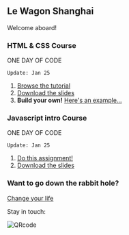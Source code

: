 ## Le Wagon Shanghai

Welcome aboard!

### HTML & CSS Course

ONE DAY OF CODE

`Update: Jan 25`

1. [Browse the tutorial](https://tgenaitay.github.io/jan26/)
2. [Download the slides](https://github.com/tgenaitay/jan26/raw/gh-pages/Le%20Wagon%20-%20Landing%20page%20Workshop.pdf)
3. **Build your own!** [Here's an example...](https://tgenaitay.github.io/xnode-landing/)

### Javascript intro Course

ONE DAY OF CODE

`Update: Jan 25`

1. [Do this assignment!](js/)
2. [Download the slides](https://github.com/tgenaitay/jan26/blob/master/js/Le%20Wagon%20-%20JavaScript%20for%20Beginners.pdf)

### Want to go down the rabbit hole?

[Change your life](http://www.lewagon.com/shanghai)

Stay in touch:

![QRcode](https://tgenaitay.github.io/jan26/images/QRCodeLeWagon.gif)

